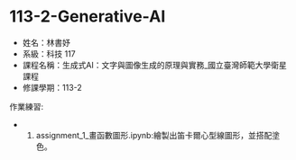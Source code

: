 # 113-2-Generative-AI

- 姓名：林書妤
- 系級：科技 117
- 課程名稱：生成式AI：文字與圖像生成的原理與實務_國立臺灣師範大學衛星課程
- 修課學期：113-2  

作業練習:
- 1. assignment_1_畫函數圖形.ipynb:繪製出笛卡爾心型線圖形，並搭配塗色。 
